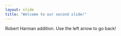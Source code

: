 ```yaml
---
layout: slide
title: "Welcome to our second slide!"
---
```

Robert Harman addition.
Use the left arrow to go back!
